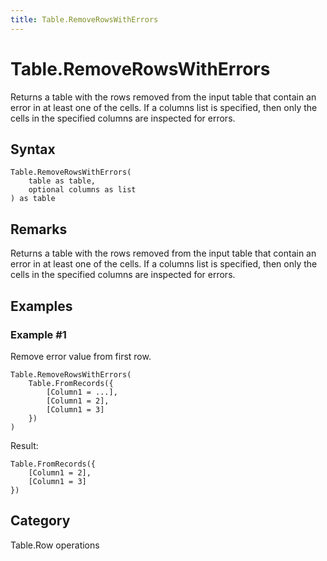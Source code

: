 ```yaml
---
title: Table.RemoveRowsWithErrors
---
```


# Table.RemoveRowsWithErrors


Returns a table with the rows removed from the input table that contain an error in at least one of the cells. If a columns list is specified, then only the cells in the specified columns are inspected for errors.


## Syntax

```powerquery
Table.RemoveRowsWithErrors(
    table as table,
    optional columns as list
) as table
```


## Remarks

Returns a table with the rows removed from the input table that contain an error in at least one of the cells. If a columns list is specified, then only the cells in the specified columns are inspected for errors.


## Examples

### Example #1 
Remove error value from first row.
```powerquery
Table.RemoveRowsWithErrors(
    Table.FromRecords({
        [Column1 = ...],
        [Column1 = 2],
        [Column1 = 3]
    })
)
```

Result: 
```powerquery
Table.FromRecords({
    [Column1 = 2],
    [Column1 = 3]
})
```




## Category
Table.Row operations
